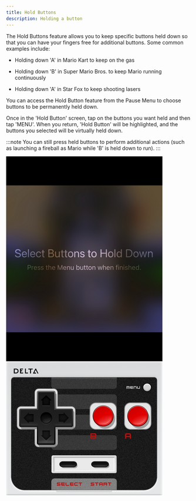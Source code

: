 ```yaml
---
title: Hold Buttons
description: Holding a button
---
```


The Hold Buttons feature allows you to keep specific buttons held down so that you can have your fingers free for additional buttons. Some common examples include:

- Holding down 'A' in Mario Kart to keep on the gas

- Holding down 'B' in Super Mario Bros. to keep Mario running continuously

- Holding down 'A' in Star Fox to keep shooting lasers

You can access the Hold Button feature from the Pause Menu to choose buttons to be permanently held down.

Once in the 'Hold Button' screen, tap on the buttons you want held and then tap 'MENU'. When you return, 'Hold Button' will be highlighted, and the buttons you selected will be virtually held down.

:::note
You can still press held buttons to perform additional actions (such as launching a fireball as Mario while 'B' is held down to run).
:::

![HoldButtons](../../../assets/holdbuttons.png)
